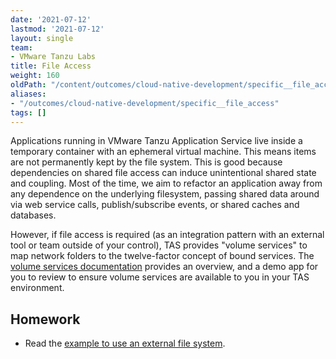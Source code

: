 ```yaml
---
date: '2021-07-12'
lastmod: '2021-07-12'
layout: single
team:
- VMware Tanzu Labs
title: File Access
weight: 160
oldPath: "/content/outcomes/cloud-native-development/specific__file_access.md"
aliases:
- "/outcomes/cloud-native-development/specific__file_access"
tags: []
---
```


Applications running in VMware Tanzu Application Service live inside a temporary container with an ephemeral virtual machine. This means items are not permanently kept by the file system. This is good because dependencies on shared file access can induce unintentional shared state and coupling. Most of the time, we aim to refactor an application away from any dependence on the underlying filesystem, passing shared data around via web service calls, publish/subscribe events, or shared caches and databases.

However, if file access is required (as an integration pattern with an external tool or team outside of your control), TAS provides "volume services" to map network folders to the twelve-factor concept of bound services. The [volume services documentation](https://docs.pivotal.io/application-service/2-11/devguide/services/using-vol-services.html) provides an overview, and a demo app for you to review to ensure volume services are available to you in your TAS environment.


## Homework

- Read the [example to use an external file system](https://docs.pivotal.io/application-service/2-11/devguide/services/using-vol-services.html).